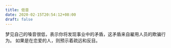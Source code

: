 ```yaml
---
title: 低音
date: 2020-02-15T20:54:12+08:00
draft: false
---
```


梦见自己的嗓音很低，表示你将发现事业中的矛盾，这矛盾来自雇用人员的欺骗行为。
如果是在恋爱的人，则预示着疏远和反目。
